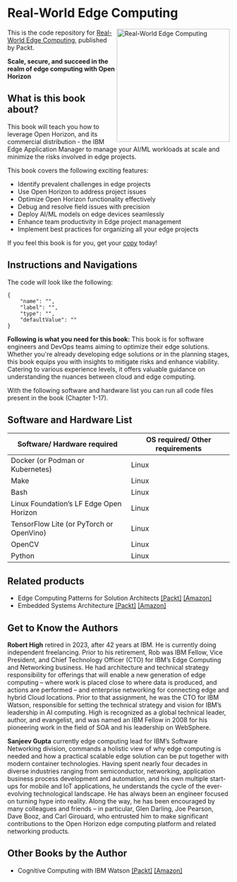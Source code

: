 # Real-World Edge Computing

<a href="https://www.packtpub.com/product/real-world-edge-computing/9781835885840"> <img src="https://content.packt.com/_/image/original/B22368/cover_image_large.jpg" alt="Real-World Edge Computing" itemprop="url" height="256px" align="right"> </a>

This is the code repository for [Real-World Edge Computing](https://www.packtpub.com/product/real-world-edge-computing/9781835885840), published by Packt.

**Scale, secure, and succeed in the realm of edge computing with Open Horizon**

## What is this book about?
This book will teach you how to leverage Open Horizon, and its commercial distribution - the IBM Edge Application Manager to manage your AI/ML workloads at scale and minimize the risks involved in edge projects.

This book covers the following exciting features:
* Identify prevalent challenges in edge projects
* Use Open Horizon to address project issues
* Optimize Open Horizon functionality effectively
* Debug and resolve field issues with precision
* Deploy AI/ML models on edge devices seamlessly
* Enhance team productivity in Edge project management
* Implement best practices for organizing all your edge projects

If you feel this book is for you, get your [copy](https://a.co/d/evhhLhA) today!

## Instructions and Navigations

The code will look like the following:

```
{
    "name": "",
    "label": "",
    "type": "",
    "defaultValue": ""
}
```

**Following is what you need for this book:**
This book is for software engineers and DevOps teams aiming to optimize their edge solutions. Whether you're already developing edge solutions or in the planning stages, this book equips you with insights to mitigate risks and enhance viability. Catering to various experience levels, it offers valuable guidance on understanding the nuances between cloud and edge computing.

With the following software and hardware list you can run all code files present in the book (Chapter 1-17).

## Software and Hardware List
| Software/ Hardware required | OS required/ Other requirements |
| ------------------------------------ | ----------------------------------- |
| Docker (or Podman or Kubernetes) | Linux |
| Make | Linux |
| Bash | Linux |
| Linux Foundation’s LF Edge Open Horizon | Linux |
| TensorFlow Lite (or PyTorch or OpenVino) | Linux |
| OpenCV | Linux |
| Python | Linux |

## Related products
* Edge Computing Patterns for Solution Architects [[Packt]](https://www.packtpub.com/product/edge-computing-patterns-for-solution-architects/9781805124061) [[Amazon]](https://a.co/d/24T8hDd)
* Embedded Systems Architecture [[Packt]](https://www.packtpub.com/product/embedded-systems-architecture-second-edition/9781803239545) [[Amazon]](https://a.co/d/0gTrBIV)

## Get to Know the Authors
**Robert High**
retired in 2023, after 42 years at IBM. He is currently doing independent freelancing. Prior to his retirement, Rob was IBM Fellow, Vice President, and Chief Technology Officer (CTO) for IBM’s Edge Computing and Networking business. He had architecture and technical strategy responsibility for offerings that will enable a new generation of edge computing – where work is placed close to where data is produced, and actions are performed – and enterprise networking for connecting edge and hybrid Cloud locations. Prior to that assignment, he was the CTO for IBM Watson, responsible for setting the technical strategy and vision for IBM’s leadership in AI computing. High is recognized as a global technical leader, author, and evangelist, and was named an IBM Fellow in 2008 for his pioneering work in the field of SOA and his leadership on WebSphere.

**Sanjeev Gupta**
currently edge computing lead for IBM’s Software Networking division, commands a holistic view of why edge computing is needed and how a practical scalable edge solution can be put together with modern container technologies. Having spent nearly four decades in diverse industries ranging from semiconductor, networking, application business process development and automation, and his own multiple start-ups for mobile and IoT applications, he understands the cycle of the ever-evolving technological landscape. He has always been an engineer focused on turning hype into reality. Along the way, he has been encouraged by many colleagues and friends – in particular, Glen Darling, Joe Pearson, Dave Booz, and Carl Girouard, who entrusted him to make significant contributions to the Open Horizon edge computing platform and related networking products.

## Other Books by the Author
* Cognitive Computing with IBM Watson [[Packt]](https://www.packtpub.com/product/cognitive-computing-with-ibm-watson/9781788478298) [[Amazon]](https://a.co/d/0EOXhda)






